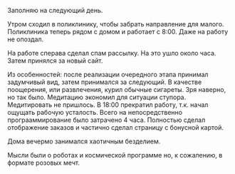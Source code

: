 Заполняю на следующий день.

Утром сходил в поликлинику, чтобы забрать направление для малого. Поликлиника теперь рядом с домом и работает с 8:00. Даже на работу не опоздал.

На работе сперава сделал спам рассылку. На это ушло около часа. Затем принялся за новый сайт.

Из особенностей: после реализации очередного этапа принимал задумчивый вид, затем принимался за следующий.
В качестве поощерения, или развлечения, курил обычные сигареты. Зря наверно, но так было.
Медитацию экономил для ситуации ступора. Медитировать не пришлось.
В 18:00 прекратил работу, т.к. начал ощущать рабочую усталость. Всего на непосредственно програаммирование было затрачено 4 часа. Полностью сделал отображение заказов и частично сделал страницу с бонусной картой.

Дома вечермо занимался хаотичным безделием.

Мысли были о роботах и космической программе но, к сожалению, в формате розовых мечт.